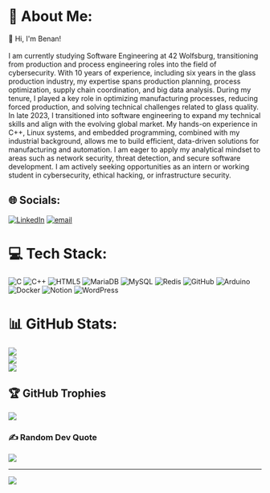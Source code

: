 # 💫 About Me:
👋 Hi, I'm Benan!<br><br>I am currently studying Software Engineering at 42 Wolfsburg, transitioning from production and process engineering roles into the field of cybersecurity. With 10 years of experience, including six years in the glass production industry, my expertise spans production planning, process optimization, supply chain coordination, and big data analysis. During my tenure, I played a key role in optimizing manufacturing processes, reducing forced production, and solving technical challenges related to glass quality.
In late 2023, I transitioned into software engineering to expand my technical skills and align with the evolving global market. My hands-on experience in C++, Linux systems, and embedded programming, combined with my industrial background, allows me to build efficient, data-driven solutions for manufacturing and automation. I am eager to apply my analytical mindset to areas such as network security, threat detection, and secure software development. I am actively seeking opportunities as an intern or working student in cybersecurity, ethical hacking, or infrastructure security.


## 🌐 Socials:
[![LinkedIn](https://img.shields.io/badge/LinkedIn-%230077B5.svg?logo=linkedin&logoColor=white)](https://linkedin.com/in/https://www.linkedin.com/in/benan-redzhebov/) [![email](https://img.shields.io/badge/Email-D14836?logo=gmail&logoColor=white)](mailto:benanredzhebov@gmail.com) 

# 💻 Tech Stack:
![C](https://img.shields.io/badge/c-%2300599C.svg?style=for-the-badge&logo=c&logoColor=white) ![C++](https://img.shields.io/badge/c++-%2300599C.svg?style=for-the-badge&logo=c%2B%2B&logoColor=white) ![HTML5](https://img.shields.io/badge/html5-%23E34F26.svg?style=for-the-badge&logo=html5&logoColor=white) ![MariaDB](https://img.shields.io/badge/MariaDB-003545?style=for-the-badge&logo=mariadb&logoColor=white) ![MySQL](https://img.shields.io/badge/mysql-4479A1.svg?style=for-the-badge&logo=mysql&logoColor=white) ![Redis](https://img.shields.io/badge/redis-%23DD0031.svg?style=for-the-badge&logo=redis&logoColor=white) ![GitHub](https://img.shields.io/badge/github-%23121011.svg?style=for-the-badge&logo=github&logoColor=white) ![Arduino](https://img.shields.io/badge/-Arduino-00979D?style=for-the-badge&logo=Arduino&logoColor=white) ![Docker](https://img.shields.io/badge/docker-%230db7ed.svg?style=for-the-badge&logo=docker&logoColor=white) ![Notion](https://img.shields.io/badge/Notion-%23000000.svg?style=for-the-badge&logo=notion&logoColor=white) ![WordPress](https://img.shields.io/badge/WordPress-%23117AC9.svg?style=for-the-badge&logo=WordPress&logoColor=white)
# 📊 GitHub Stats:
![](https://github-readme-stats.vercel.app/api?username=benanredzhebov&theme=dark&hide_border=false&include_all_commits=true&count_private=true)<br/>
![](https://nirzak-streak-stats.vercel.app/?user=benanredzhebov&theme=dark&hide_border=false)<br/>
![](https://github-readme-stats.vercel.app/api/top-langs/?username=benanredzhebov&theme=dark&hide_border=false&include_all_commits=true&count_private=true&layout=compact)

## 🏆 GitHub Trophies
![](https://github-profile-trophy.vercel.app/?username=benanredzhebov&theme=dark&no-frame=false&no-bg=true&margin-w=4)

### ✍️ Random Dev Quote
![](https://quotes-github-readme.vercel.app/api?type=horizontal&theme=radical)

---
[![](https://visitcount.itsvg.in/api?id=benanredzhebov&icon=0&color=0)](https://visitcount.itsvg.in)

<!-- Proudly created with GPRM ( https://gprm.itsvg.in ) -->
